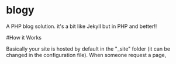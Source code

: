 # blogy
A PHP blog solution. it's a bit like Jekyll but in PHP and better!!

#How it Works

Basically your site is hosted by default in the "_site" folder (it can be changed in the configuration file). When someone request a page,
